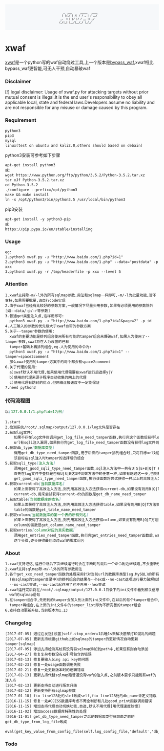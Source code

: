 
<img src="https://raw.githubusercontent.com/3xp10it/pic/master/xwafWhite.png">

# xwaf

<a href="https://github.com/3xp10it/bypass_waf/blob/master/xwaf.py">xwaf</a>是一个python写的waf自动绕过工具,上一个版本是<a href="https://github.com/3xp10it/bypass_waf/blob/master/bypass_waf.py">bypass_waf</a>,xwaf相比bypass_waf更智能,可无人干预,自动暴破waf

### Disclaimer


[!] legal disclaimer: Usage of xwaf.py for attacking targets without prior mutual consent is 
illegal.It is the end user's responsibility to obey all applicable local, state and federal laws.Developers
assume no liability and are not responsible for any misuse or damage caused by this program.



### Requirement

```
python3
pip3
mysql
linux(test on ubuntu and kali2.0,others should based on debain)
```

python3安装可参考如下步骤

    apt-get install python3
    或:
    wget https://www.python.org/ftp/python/3.5.2/Python-3.5.2.tar.xz
    tar xJf Python-3.5.2.tar.xz
    cd Python-3.5.2
    ./configure --prefix=/opt/python3
    make && make install
    ln -s /opt/python3/bin/python3.5 /usr/local/bin/python3
    
pip3安装

    apt-get install -y python3-pip
    或
    https://pip.pypa.io/en/stable/installing


### Usage

```
eg:
1.python3 xwaf.py -u "http://www.baidu.com/1.php?id=1"
2.python3 xwaf.py -u "http://www.baidu.com/1.php" --data="postdata" -p xxx
3.python3 xwaf.py -r /tmp/headerfile -p xxx --level 5
```

### Attention

```
1.xwaf支持除-m/-l外的所有sqlmap参数,用法和sqlmap一样即可,-m/-l为批量功能,暂不支持,如果需要批量,请自行code实现
2.由于xwaf已经有比较好的参数方案,一般情况下尽量少用参数,如果有必须要用的参数除外[如--data/-p/-r等参数]
3.普通get类型注入点,这样用即可:
  python3 xwaf.py -u "http://www.baidu.com/1.php?id=1&page=2" -p id
4.人工输入的参数的优先级大于xwaf自带的参数方案
5.关于--tamper参数的使用:
  xwaf的主要功能是排列组合使用所有可能的tamper组合来爆破waf,如果人为使用了--tamper参数,xwaf将在人为设置的已有
  tamper基础上再排列组合,eg.人为使用的命令为:
  python3 xwaf.py -u "http://www.baidu.com/1.php?id=1" --tamper=space2comment
  那么xwaf使用的tamper方案中的每个都会有space2comment
6.关于代理的使用:
  a)xwaf默认不用代理,如果使用代理需要在xwaf运行后选择y|Y
  b)使用的代理来源于程序自动收集的网上的代理
  c)使用代理有防封的优点,但网络连接速度不一定能保证
7.need python3

```

### 代码流程图

```markdown
以[127.0.0.1/1.php?id=1为例]

1.start
2.检测系统/root/.sqlmap/output/127.0.0.1/log文件是否存在
3.获取log文件:
    如果不存在log文件则调用get_log_file_need_tamper函数,执行完这个函数后获得log文件,也即成功检测出目标
    url有sqli注入漏洞,如果执行完get_log_file_need_tamper函数没有获得log文件则认为该url没有sqli漏洞
4.获取db_type[数据库类型]
    调用get_db_type_need_tamper函数,用于后面的tamper排列组合时,只将目标url对应的数据库类型的tamper用于
    该目标在sql注入时tamper的选择后的组合
5.获取sqli_type[注入方法]
    调用get_good_sqli_type_need_tamper函数,sql注入方法中一共有U|S|E+B|Q|T 6种注入方法,后3种查询效率低,
    首先在log文件中查找是否有U|S|E这3种高效方法中的任意一种,如果有略过这一步,否则执行
    get_good_sqli_type_need_tamper函数,执行该函数将尝试获得一种以上的高效注入方法
6.获取current-db[当前数据库名]
    如果上面获得了高效注入方法,则先用高效注入方法获得current-db,如果没有则用B|Q|T方法尝试获得
    current-db,用来尝试获得current-db的函数是get_db_name_need_tamper
7.获取table[当前数据库的表名]
    如果上面获得了高效注入方法,则先用高效注入方法获得table,如果没有则用B|Q|T方法尝试获得table,尝试获得
    table的函数是get_table_name_need_tamper
8.获取column[当前数据库的第一个表的所有列名]
    如果上面获得了高效注入方法,则先用高效注入方法获得column,如果没有则用B|Q|T方法获得column,尝试获得
    column的函数是get_column_name_need_tamper
9.获取entries[column对应的真实数据]
    调用get_entries_need_tamper函数,执行完get_entries_need_tamper函数后,waf成功绕过,从上面的步骤一直到
    这个步骤,逐步获得最佳绕过waf的脚本组合
```

### About

```markdown
1.xwaf支持记忆,运行中断后下次继续运行时会在中断时的最后一个命令附近继续跑,不会重新经历上面的所有函数的处理
2.xwaf支持sqlmap除-m/-l外的所有参数用法
3.各个get_xxx_need_tamper函数的处理采用针对当前url的数据库类型(eg.MySQL)的所有过waf的脚本
  (在sqlmap的tamper目录中)的排列组合的结果与--hex或--no-cast选项进行暴力破解如果--hex起作用了则不再使用
  --no-cast尝试,--no-cast起作用了也不再用--hex尝试
4.xwaf运行完后将在/root/.sqlmap/output/127.0.0.1目录下的ini文件中看到相关信息,bypassed_command是成功暴破
  waf的sqlmap语句
5.在tamper组合中,先用到的tamper会加入到上面的ini文件中,在以后的每个tamper组合中,综合已经得到的有用的
  tamper再组合,在上面的ini文件中的tamper_list即为不断完善的tamper组合
6.支持自动更新升级,当前版本为1.13
```

### Changelog

```
[2017-07-05] 通过在发送[设置]self.stop_order=1后睡1s来解决底部打印混乱的问题
[2017-07-05] 更新支持根据github上的sqlmap的tamper的更新情况自动更新tamper[sqlmap]
[2017-07-05] 添加支持检测系统有没有将sqlmap添加到path中,如果没有则自动添加
[2017-04-27] 修复复杂参数没有双引号包含的错误
[2017-03-13] 修复要输入bing api key的问题
[2017-02-23] 修复一处usage函数调用失败
[2017-02-21] 修复一处更新版本时的逻辑错误
[2017-02-13] 更新支持代替sqlmap跑普通没有waf的注入点,之前版本要求只能跑有waf的注入点
[2017-02-13] 更新支持自动进行版本升级
[2017-02-12] 更新支持所有sqlmap参数
[2017-01-18] fix line128处的slef改成self,fix line128处的db_name未定义错误
[2016-11-15] 修复一处ACCESS数据库考虑不周全判断和几处good_print函数调用错误
[2016-11-15] 增加支持代理自动切换功能,自选,默认不用代理[用代理速度较慢]
[2016-11-02] 增加access数据库特殊性的处理
[2016-11-01] get_db_type_need_tamper之后的数据库类型获取由之前的get_db_type_from_log_file改成
             eval(get_key_value_from_config_file(self.log_config_file,'default','db_type'))
```

### Todo

```
```
